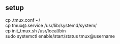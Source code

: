 ## setup
cp .tmux.conf ~/   
cp tmux@.service /usr/lib/systemd/system/   
cp init_tmux.sh /usr/local/bin   
sudo systemctl enable/start/status tmux@username